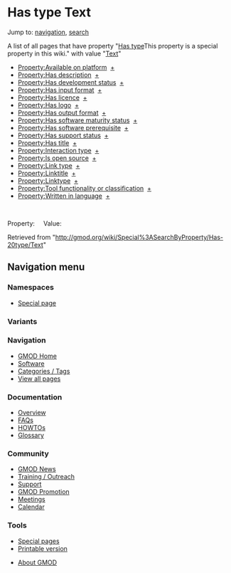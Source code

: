<div id="mw-page-base" class="noprint">

</div>

<div id="mw-head-base" class="noprint">

</div>

<div id="content" class="mw-body" role="main">

<span id="top"></span>

<div id="mw-js-message" style="display:none;">

</div>



# <span dir="auto">Has type Text</span>

<div id="bodyContent">

<div id="contentSub">

</div>

<div id="jump-to-nav" class="mw-jump">

Jump to: [navigation](#mw-navigation), [search](#p-search)

</div>

<div id="mw-content-text">

A list of all pages that have property "<span class="smw-highlighter"
data-type="1" state="inline"
data-title="Property"><span class="smwbuiltin">[Has
type](/wiki/Property:Has_type "Property:Has type")</span><span class="smwttcontent">This
property is a special property in this wiki.</span></span>" with value
"[Text](/wiki/Special:Types/Text "Special:Types/Text")"  

- [Property:Available on
  platform](/wiki/Property:Available_on_platform "Property:Available on platform")  <span class="smwbrowse">[+](/wiki/Special%3ABrowse/Property:Available-20on-20platform "Special%3ABrowse/Property:Available-20on-20platform")</span>
- [Property:Has
  description](/wiki/Property:Has_description "Property:Has description")  <span class="smwbrowse">[+](/wiki/Special%3ABrowse/Property:Has-20description "Special%3ABrowse/Property:Has-20description")</span>
- [Property:Has development
  status](/wiki/Property:Has_development_status "Property:Has development status")  <span class="smwbrowse">[+](/wiki/Special%3ABrowse/Property:Has-20development-20status "Special%3ABrowse/Property:Has-20development-20status")</span>
- [Property:Has input
  format](/wiki/Property:Has_input_format "Property:Has input format")  <span class="smwbrowse">[+](/wiki/Special%3ABrowse/Property:Has-20input-20format "Special%3ABrowse/Property:Has-20input-20format")</span>
- [Property:Has
  licence](/wiki/Property:Has_licence "Property:Has licence")  <span class="smwbrowse">[+](/wiki/Special%3ABrowse/Property:Has-20licence "Special%3ABrowse/Property:Has-20licence")</span>
- [Property:Has
  logo](/wiki/Property:Has_logo "Property:Has logo")  <span class="smwbrowse">[+](/wiki/Special%3ABrowse/Property:Has-20logo "Special%3ABrowse/Property:Has-20logo")</span>
- [Property:Has output
  format](/wiki/Property:Has_output_format "Property:Has output format")  <span class="smwbrowse">[+](/wiki/Special%3ABrowse/Property:Has-20output-20format "Special%3ABrowse/Property:Has-20output-20format")</span>
- [Property:Has software maturity
  status](/wiki/Property:Has_software_maturity_status "Property:Has software maturity status")  <span class="smwbrowse">[+](/wiki/Special%3ABrowse/Property:Has-20software-20maturity-20status "Special%3ABrowse/Property:Has-20software-20maturity-20status")</span>
- [Property:Has software
  prerequisite](/wiki/Property:Has_software_prerequisite "Property:Has software prerequisite")  <span class="smwbrowse">[+](/wiki/Special%3ABrowse/Property:Has-20software-20prerequisite "Special%3ABrowse/Property:Has-20software-20prerequisite")</span>
- [Property:Has support
  status](/wiki/Property:Has_support_status "Property:Has support status")  <span class="smwbrowse">[+](/wiki/Special%3ABrowse/Property:Has-20support-20status "Special%3ABrowse/Property:Has-20support-20status")</span>
- [Property:Has
  title](/wiki/Property:Has_title "Property:Has title")  <span class="smwbrowse">[+](/wiki/Special%3ABrowse/Property:Has-20title "Special%3ABrowse/Property:Has-20title")</span>
- [Property:Interaction
  type](/wiki/Property:Interaction_type "Property:Interaction type")  <span class="smwbrowse">[+](/wiki/Special%3ABrowse/Property:Interaction-20type "Special%3ABrowse/Property:Interaction-20type")</span>
- [Property:Is open
  source](/wiki/Property:Is_open_source "Property:Is open source")  <span class="smwbrowse">[+](/wiki/Special%3ABrowse/Property:Is-20open-20source "Special%3ABrowse/Property:Is-20open-20source")</span>
- [Property:Link
  type](/wiki/Property:Link_type "Property:Link type")  <span class="smwbrowse">[+](/wiki/Special%3ABrowse/Property:Link-20type "Special%3ABrowse/Property:Link-20type")</span>
- [Property:Linktitle](/wiki/Property:Linktitle "Property:Linktitle")  <span class="smwbrowse">[+](/wiki/Special%3ABrowse/Property:Linktitle "Special%3ABrowse/Property:Linktitle")</span>
- [Property:Linktype](/wiki/Property:Linktype "Property:Linktype")  <span class="smwbrowse">[+](/wiki/Special%3ABrowse/Property:Linktype "Special%3ABrowse/Property:Linktype")</span>
- [Property:Tool functionality or
  classification](/wiki/Property:Tool_functionality_or_classification "Property:Tool functionality or classification")  <span class="smwbrowse">[+](/wiki/Special%3ABrowse/Property:Tool-20functionality-20or-20classification "Special%3ABrowse/Property:Tool-20functionality-20or-20classification")</span>
- [Property:Written in
  language](/wiki/Property:Written_in_language "Property:Written in language")  <span class="smwbrowse">[+](/wiki/Special%3ABrowse/Property:Written-20in-20language "Special%3ABrowse/Property:Written-20in-20language")</span>

 

Property:     Value:

</div>

<div class="printfooter">

Retrieved from
"<http://gmod.org/wiki/Special%3ASearchByProperty/Has-20type/Text>"

</div>

<div id="catlinks" class="catlinks catlinks-allhidden">

</div>

<div class="visualClear">

</div>

</div>

</div>

<div id="mw-navigation">

## Navigation menu

<div id="mw-head">



<div id="left-navigation">

<div id="p-namespaces" class="vectorTabs" role="navigation"
aria-labelledby="p-namespaces-label">

### Namespaces

- <span id="ca-nstab-special">[Special
  page](/wiki/Special%3ASearchByProperty/Has-20type/Text "This is a special page, you cannot edit the page itself")</span>

</div>

<div id="p-variants" class="vectorMenu emptyPortlet" role="navigation"
aria-labelledby="p-variants-label">

### 

### Variants[](#)

<div class="menu">

</div>

</div>

</div>





</div>



</div>

</div>

</div>

<div id="mw-panel">

<div id="p-logo" role="banner">

<a href="/wiki/Main_Page"
style="background-image: url(http://gmod.org/images/GMOD-cogs.png);"
title="Visit the main page"></a>

</div>

<div id="p-Navigation" class="portal" role="navigation"
aria-labelledby="p-Navigation-label">

### Navigation

<div class="body">

- <span id="n-GMOD-Home">[GMOD Home](/wiki/Main_Page)</span>
- <span id="n-Software">[Software](/wiki/GMOD_Components)</span>
- <span id="n-Categories-.2F-Tags">[Categories /
  Tags](/wiki/Categories)</span>
- <span id="n-View-all-pages">[View all
  pages](/wiki/Special:AllPages)</span>

</div>

</div>

<div id="p-Documentation" class="portal" role="navigation"
aria-labelledby="p-Documentation-label">

### Documentation

<div class="body">

- <span id="n-Overview">[Overview](/wiki/Overview)</span>
- <span id="n-FAQs">[FAQs](/wiki/Category:FAQ)</span>
- <span id="n-HOWTOs">[HOWTOs](/wiki/Category:HOWTO)</span>
- <span id="n-Glossary">[Glossary](/wiki/Glossary)</span>

</div>

</div>

<div id="p-Community" class="portal" role="navigation"
aria-labelledby="p-Community-label">

### Community

<div class="body">

- <span id="n-GMOD-News">[GMOD News](/wiki/GMOD_News)</span>
- <span id="n-Training-.2F-Outreach">[Training /
  Outreach](/wiki/Training_and_Outreach)</span>
- <span id="n-Support">[Support](/wiki/Support)</span>
- <span id="n-GMOD-Promotion">[GMOD
  Promotion](/wiki/GMOD_Promotion)</span>
- <span id="n-Meetings">[Meetings](/wiki/Meetings)</span>
- <span id="n-Calendar">[Calendar](/wiki/Calendar)</span>

</div>

</div>

<div id="p-tb" class="portal" role="navigation"
aria-labelledby="p-tb-label">

### Tools

<div class="body">

- <span id="t-specialpages"><a href="/wiki/Special:SpecialPages" accesskey="q"
  title="A list of all special pages [q]">Special pages</a></span>
- <span id="t-print"><a
  href="/mediawiki/index.php?title=Special%3ASearchByProperty/Has-20type/Text&amp;printable=yes"
  rel="alternate" accesskey="p"
  title="Printable version of this page [p]">Printable version</a></span>

</div>

</div>

</div>

</div>

<div id="footer" role="contentinfo">

- <span id="footer-places-about">[About
  GMOD](/wiki/GMOD:About "GMOD:About")</span>

<!-- -->






</div>
